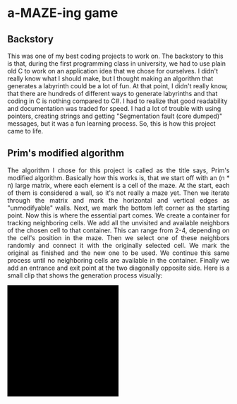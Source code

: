 # a-MAZE-ing game

## Backstory
This was one of my best coding projects to work on. The backstory to this is that, during the first programming class in university, we had to use plain old C to work on an application idea that we chose for ourselves. I didn't really know what I should make, but I thought making an algorithm that generates a labyrinth could be a lot of fun. At that point, I didn't really know, that there are hundreds of different ways to generate labyrinths and that coding in C is nothing compared to C#. I had to realize that good readability and documentation was traded for speed. I had a lot of trouble with using pointers, creating strings and getting "Segmentation fault (core dumped)" messages, but it was a fun learning process. So, this is how this project came to life.

## Prim's modified algorithm
<p style="text-align: justify;">The algorithm I chose for this project is called as the title says, Prim's modified algorithm. Basically how this works is, that we start off with an (n * n) large matrix, where each element is a cell of the maze. At the start, each of them is considered a wall, so it's not really a maze yet. Then we iterate through the matrix and mark the horizontal and vertical edges as "unmodifyable" walls. Next, we mark the bottom left corner as the starting point. Now this is where the essential part comes. We create a container for tracking neighboring cells. We add all the unvisited and available neighbors of the chosen cell to that container. This can range from 2-4, depending on the cell's position in the maze. Then we select one of these neighbors randomly and connect it with the originally selected cell. We mark the original as finished and the new one to be used. We continue this same process until no neighboring cells are available in the container. Finally we add an entrance and exit point at the two diagonally opposite side. Here is a small clip that shows the generation process visually:</p>
<img alt="Generation" src="MazeGame/generation.gif" width="50%" height="50%"/>
